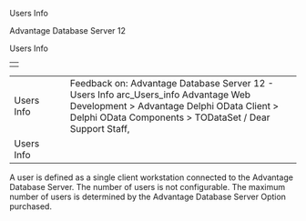 Users Info




Advantage Database Server 12  

Users Info

|  |
| --- |
|  |

|  |  |  |  |  |
| --- | --- | --- | --- | --- |
| Users Info |  |  | Feedback on: Advantage Database Server 12 - Users Info arc\_Users\_info Advantage Web Development > Advantage Delphi OData Client > Delphi OData Components > TODataSet / Dear Support Staff, |  |
| Users Info |  |  |  |  |

A user is defined as a single client workstation connected to the Advantage Database Server. The number of users is not configurable. The maximum number of users is determined by the Advantage Database Server Option purchased.